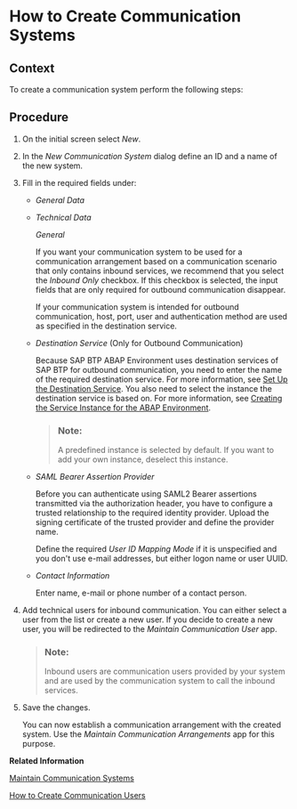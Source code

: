 <!-- loioc2234acd55774ebcbedb66744199273e -->

# How to Create Communication Systems



<a name="loioc2234acd55774ebcbedb66744199273e__HowToCreateCommSystems_context"/>

## Context

To create a communication system perform the following steps:



<a name="loioc2234acd55774ebcbedb66744199273e__HowToCreateCommSystems_steps"/>

## Procedure

1.  On the initial screen select *New*.

2.  In the *New Communication System* dialog define an ID and a name of the new system.

3.  Fill in the required fields under:

    -   *General Data*
    -   *Technical Data* 

        *General*

        If you want your communication system to be used for a communication arrangement based on a communication scenario that only contains inbound services, we recommend that you select the *Inbound Only* checkbox. If this checkbox is selected, the input fields that are only required for outbound communication disappear.

        If your communication system is intended for outbound communication, host, port, user and authentication method are used as specified in the destination service.

    -   *Destination Service* \(Only for Outbound Communication\)

        Because SAP BTP ABAP Environment uses destination services of SAP BTP for outbound communication, you need to enter the name of the required destination service. For more information, see [Set Up the Destination Service](https://help.sap.com/viewer/65de2977205c403bbc107264b8eccf4b/Cloud/en-US/3fa7934f5a714bf88d8490958211382f.html). You also need to select the instance the destination service is based on. For more information, see [Creating the Service Instance for the ABAP Environment](https://help.sap.com/viewer/a96b1df8525f41f79484717368e30626/Cloud/en-US/50b32f144e184154987a06e4b55ce447.html).

        > ### Note:  
        > A predefined instance is selected by default. If you want to add your own instance, deselect this instance.

    -   *SAML Bearer Assertion Provider*

        Before you can authenticate using SAML2 Bearer assertions transmitted via the authorization header, you have to configure a trusted relationship to the required identity provider. Upload the signing certificate of the trusted provider and define the provider name.

        Define the required *User ID Mapping Mode* if it is unspecified and you don't use e-mail addresses, but either logon name or user UUID.

    -   *Contact Information*

        Enter name, e-mail or phone number of a contact person.

4.  Add technical users for inbound communication. You can either select a user from the list or create a new user. If you decide to create a new user, you will be redirected to the *Maintain Communication User* app.

    > ### Note:  
    > Inbound users are communication users provided by your system and are used by the communication system to call the inbound services.

5.  Save the changes.

    You can now establish a communication arrangement with the created system. Use the *Maintain Communication Arrangements* app for this purpose.


**Related Information**  


[Maintain Communication Systems](Maintain_Communication_Systems_15663c1.md "You can use this app to create communication systems. Communication systems are created to enable the communication among different systems.")



[How to Create Communication Users](How_to_Create_Communication_Users_0377ade.md "")

